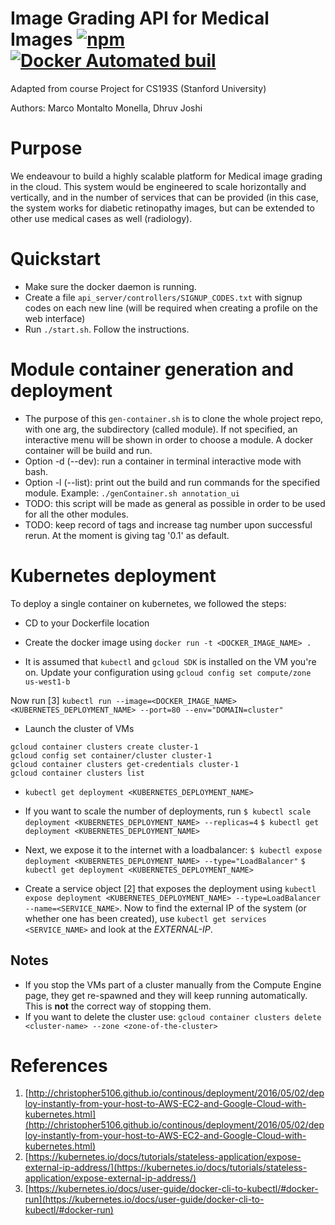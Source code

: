 # Image Grading API for Medical Images [![npm](https://img.shields.io/npm/v/npm.svg)]() [![Docker Automated buil](https://img.shields.io/docker/automated/jrottenberg/ffmpeg.svg)]()
Adapted from course Project for CS193S (Stanford University)

Authors: Marco Montalto Monella, Dhruv Joshi

# Purpose
We endeavour to build a highly scalable platform for Medical image grading in the cloud. This system would be engineered to scale horizontally and vertically, and in the number of services that can be provided (in this case, the system works for diabetic retinopathy images, but can be extended to other use medical cases as well (radiology).

# Quickstart
* Make sure the docker daemon is running.
* Create a file `api_server/controllers/SIGNUP_CODES.txt` with signup codes on each new line (will be required when creating a profile on the web interface)
* Run `./start.sh`. Follow the instructions.

# Module container generation and deployment
* The purpose of this `gen-container.sh` is to clone the whole project repo, with one arg, the subdirectory (called module). If not specified, an interactive menu will be shown in order to choose a module. A docker container will be build and run.
* Option -d (--dev): run a container in terminal interactive mode with bash.
* Option -l (--list): print out the build and run commands for the specified module. 
Example: `./genContainer.sh annotation_ui`
* TODO: this script will be made as general as possible in order to be used for all the other modules.
* TODO: keep record of tags and increase tag number upon successful rerun. At the moment is giving tag '0.1' as default.

# Kubernetes deployment
To deploy a single container on kubernetes, we followed the steps:
* CD to your Dockerfile location
* Create the docker image using `docker run -t <DOCKER_IMAGE_NAME> .`

* It is assumed that `kubectl` and `gcloud SDK` is installed on the VM you're on. Update your configuration using `gcloud config set compute/zone us-west1-b`

Now run [3] `kubectl run --image=<DOCKER_IMAGE_NAME> <KUBERNETES_DEPLOYMENT_NAME> --port=80 --env="DOMAIN=cluster"`
* Launch the cluster of VMs
```
gcloud container clusters create cluster-1
gcloud config set container/cluster cluster-1
gcloud container clusters get-credentials cluster-1
gcloud container clusters list
```

* `kubectl get deployment <KUBERNETES_DEPLOYMENT_NAME>`
* If you want to scale the number of deployments, run 
`$ kubectl scale deployment <KUBERNETES_DEPLOYMENT_NAME> --replicas=4`
`$ kubectl get deployment <KUBERNETES_DEPLOYMENT_NAME>`

* Next, we expose it to the internet with a loadbalancer:
`$ kubectl expose deployment <KUBERNETES_DEPLOYMENT_NAME> --type="LoadBalancer"`
`$ kubectl get deployment <KUBERNETES_DEPLOYMENT_NAME>`

* Create a service object [2] that exposes the deployment using `kubectl expose deployment <KUBERNETES_DEPLOYMENT_NAME> --type=LoadBalancer --name=<SERVICE_NAME>`. Now to find the external IP of the system (or whether one has been created), use `kubectl get services <SERVICE_NAME>` and look at the *EXTERNAL-IP*.

## Notes
* If you stop the VMs part of a cluster manually from the Compute Engine page, they get re-spawned and they will keep running automatically. This is __not__ the correct way of stopping them.
* If you want to delete the cluster use: `gcloud container clusters delete <cluster-name> --zone <zone-of-the-cluster>`

# References
1. [http://christopher5106.github.io/continous/deployment/2016/05/02/deploy-instantly-from-your-host-to-AWS-EC2-and-Google-Cloud-with-kubernetes.html](http://christopher5106.github.io/continous/deployment/2016/05/02/deploy-instantly-from-your-host-to-AWS-EC2-and-Google-Cloud-with-kubernetes.html)
2. [https://kubernetes.io/docs/tutorials/stateless-application/expose-external-ip-address/](https://kubernetes.io/docs/tutorials/stateless-application/expose-external-ip-address/)
3. [https://kubernetes.io/docs/user-guide/docker-cli-to-kubectl/#docker-run](https://kubernetes.io/docs/user-guide/docker-cli-to-kubectl/#docker-run)
